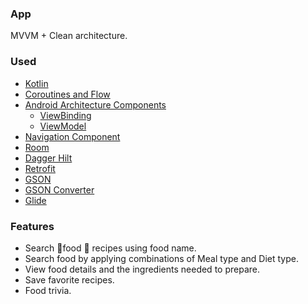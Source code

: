 ### App
MVVM + Clean architecture.  

### Used
- [Kotlin](https://kotlinlang.org/)
- [Coroutines and Flow](https://kotlinlang.org/docs/reference/coroutines-overview.html)
- [Android Architecture Components](https://developer.android.com/topic/libraries/architecture)
  - [ViewBinding](https://developer.android.com/topic/libraries/view-binding)
  - [ViewModel](https://developer.android.com/topic/libraries/architecture/viewmodel)
- [Navigation Component](https://developer.android.com/guide/navigation/principles)
- [Room](https://developer.android.com/training/data-storage/room)
- [Dagger Hilt](https://developer.android.com/training/dependency-injection/hilt-android)
- [Retrofit](https://square.github.io/retrofit/)
- [GSON](https://github.com/google/gson)
- [GSON Converter](https://github.com/square/retrofit/tree/master/retrofit-converters/gson)
- [Glide](https://github.com/bumptech/glide)

### Features
- Search 📱food 🥙 recipes using food name.
- Search food by applying combinations of Meal type and Diet type.
- View food details and the ingredients needed to prepare.
- Save favorite recipes. 
- Food trivia.
